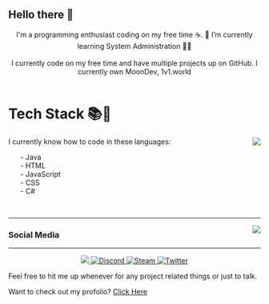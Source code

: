 ## Hello there 👋

<p align=center>
I'm a programming enthusiast coding on my free time ☕.
🌱 I’m currently learning System Administration 👨‍💻
<br />
<br />
I currently code on my free time and have multiple projects up on GitHub. I currently own MoonDev, 1v1.world
<br />
<br />
<h1 align=left>Tech Stack 📚🌠</h1>
<p align=center>
<img align=right src="https://lanyard-profile-readme.vercel.app/api/852778406629605396?bg=00000000" />
<p align=left>
I currently know how to code in these languages:
<ul>
- Java
<br />
- HTML
<br />
- JavaScript
<br />
- CSS
<br />
- C#
<br />
</ul>
</p>
<br />
</p>


<!-- [![My GitHub stats](https://github-readme-stats.vercel.app/api/top-langs/?username=Spoony1337&theme=dark&show_icons=true&layout=compact)](https://github.com/Spoony1337)
-->
<hr />
<img align=right src="https://github-readme-stats.vercel.app/api?username=Spoony1337&theme=dark&show_icons=true&bg_color=00000000&title_color=00CCAA&text_color=dddddd" />

### Social Media

<hr />
<p align=center>
<a target="_blank" href="https://dsc.gg/moonlydev">
    <img src="https://img.shields.io/badge/Discord-7289DA?style=for-the-badge&logo=discord&logoColor=white" />        
</a>
<a target="_blank" href="https://dsc.gg/moonlydev">
  <img alt="Discord" src="https://img.shields.io/discord/805168792250220544?color=7289DA&label=My%20Server&style=for-the-badge">
</a>
<a target="_blank" href="https://steamcommunity.com/id/spoony/">
  <img alt="Steam" src="https://img.shields.io/badge/Steam-000000?style=for-the-badge&logo=steam&logoColor=white">
</a>
<a target="_blank" href="https://twitter.com/zackspoony">
  <img alt="Twitter" src="https://img.shields.io/badge/Twitter-1DA1F2?style=for-the-badge&logo=twitter&logoColor=white">
</a>
</p>

Feel free to hit me up whenever for any project related things or just to talk.

Want to check out my profolio? [Click Here](https://docs.google.com/document/d/1Re4bI4KYlLcAPEOtI8uLkRKujsWigLr8W8IA0G2EyLs/edit?usp=sharing)
